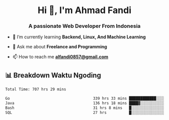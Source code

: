 <h1 align="center">Hi 👋, I'm Ahmad Fandi</h1>
<h3 align="center">A passionate Web Developer From Indonesia</h3>

- 🌱 I’m currently learning **Backend, Linux, And Machine Learning**

- 💬 Ask me about **Freelance and Programming**

- 📫 How to reach me **<alfandi0857@gmail.com>**


## 📊 Breakdown Waktu Ngoding

<!--START_SECTION:waka-->

```txt
Total Time: 707 hrs 29 mins

Go                                     339 hrs 33 mins ████████████░░░░░░░░░░░░░   47.59 %
Java                                   136 hrs 18 mins ████▓░░░░░░░░░░░░░░░░░░░░   19.11 %
Bash                                   31 hrs 8 mins   █░░░░░░░░░░░░░░░░░░░░░░░░   04.36 %
SQL                                    27 hrs          █░░░░░░░░░░░░░░░░░░░░░░░░   03.79 %
```

<!--END_SECTION:waka-->
